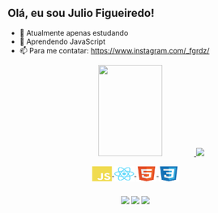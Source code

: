 ## Olá, eu sou Julio Figueiredo!

- 🔭 Atualmente apenas estudando
- 🌱 Aprendendo JavaScript
- 📫 Para me contatar: https://www.instagram.com/_fgrdz/

<div align="center">
  <a href="https://github.com/fgrdz">
  <img height="180em" width="50%" src="https://github-readme-stats.vercel.app/api?username=fgrdz&show_icons=true&theme=synthwave&include_all_commits=true&count_private=true"/>
  <a href="https://github.com/fgrdz">
  <img  height="180em" src="https://github-readme-stats.vercel.app/api/top-langs/?username=fgrdz&layout=compact&langs_count=7&theme=synthwave"/>
</div>

<div align="center" style="display: inline_block"><br>
  <img align="center" alt="Js" height="30" width="40" src="https://raw.githubusercontent.com/devicons/devicon/master/icons/javascript/javascript-plain.svg">
  <img align="center" alt="React" height="30" width="40" src="https://raw.githubusercontent.com/devicons/devicon/master/icons/react/react-original.svg">
  <img align="center" alt="HTML" height="30" width="40" src="https://raw.githubusercontent.com/devicons/devicon/master/icons/html5/html5-original.svg">
  <img align="center" alt="CSS" height="30" width="40" src="https://raw.githubusercontent.com/devicons/devicon/master/icons/css3/css3-original.svg"

</div>

##

<div align="center">
  <a href="https://instagram.com/_fgrdz" target="_blank"><img src="https://img.shields.io/badge/-Instagram-%23E4405F?style=for-the-badge&logo=instagram&logoColor=white" target="_blank"></a>
   <a href = "mailto:jfigueiredo07@hotmail.com"><img src="https://img.shields.io/badge/-Gmail-%23333?style=for-the-badge&logo=gmail&logoColor=white" target="_blank"></a>
   <a href="" target="_blank"><img src="https://img.shields.io/badge/-LinkedIn-%230077B5?style=for-the-badge&logo=linkedin&logoColor=white" target="_blank"></a> 
</div



